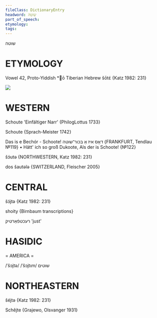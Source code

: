 ```yaml
---
fileClass: DictionaryEntry
headword: שוטה
part_of_speech: 
etymology: 
tags: 
---
```

שוטה

ETYMOLOGY
===========
Vowel 42, Proto-Yiddish *ō
Tiberian Hebrew šōtɛ́
{Katz 1982: 231}

![](https://ia802902.us.archive.org/9/items/Yiddish-Dialect-Maps/Guggenheim-Gruenberg_karte_19.jpg)

WESTERN
========

Schoute 'Einfältiger Narr' {PhilogLottus 1733}

Schoute {Sprach-Meister 1742}

Das is e Bechór - Schoote!  דאָס איז אַ בכור־שוטה
{FRANKFURT, Tendlau №119}
	•	Hätt' ich so groß Dukoote, Als der is Schoote! {№122}

šɔ́utə {NORTHWESTERN, Katz 1982: 231}

dos šautələ {SWITZERLAND, Fleischer 2005}

CENTRAL
========

šɔ́jtə {Katz 1982: 231}

shoity {Birnbaum transcriptions}

רעכטפֿאַרטיק
'just'

HASIDIC
=======
= AMERICA = 

/ˈšɔjtə/
/ˈšɔjtɩm/ שוטים

NORTHEASTERN
==============

šéjtə {Katz 1982: 231}

Schêjte {Grajewo, Olsvanger 1931}
